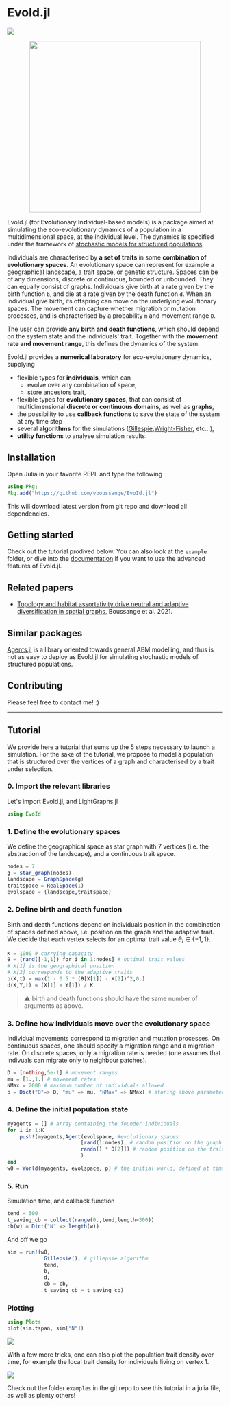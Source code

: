# EvoId.jl
<!-- [![](https://img.shields.io/badge/docs-stable-blue.svg)](https://vboussange.github.io/EvoId.jl/stable) -->
<!-- For now we only direct to dev documentation. In the future, one will need to deploy a ssh key to and use TagBot. -->
[![](https://img.shields.io/badge/docs-dev-blue.svg)](https://vboussange.github.io/EvoId.jl/dev)
<!-- [![Build Status](https://github.com/vboussange/EvoId.jl/workflows/CI/badge.svg)](https://github.com/vboussange/EvoId.jl/actions) -->

<div align="center"><img src="https://vboussange.github.io/images/research/gif_evoid.gif" width="400"></img> </div>

EvoId.jl (for **Evo**lutionary **I**n**d**ividual-based models) is a package aimed at simulating the eco-evolutionary dynamics of a population in a multidimensional space, at the individual level. The dynamics is specified under the framework of [stochastic models for structured populations](https://arxiv.org/abs/1506.04165).

Individuals are characterised by **a set of traits** in some **combination of evolutionary spaces**. An evolutionary space can represent for example a geographical landscape, a trait space, or genetic structure. Spaces can be of any dimensions, discrete or continuous, bounded or unbounded. They can equally consist of graphs. Individuals give birth at a rate given by the birth function `b`, and die at a rate given by the death function `d`. When an individual give birth, its offspring can move on the underlying evolutionary spaces. The movement can capture whether migration or mutation processes, and is characterised by a probability `m` and movement range `D`.

The user can provide **any birth and death functions**, which should depend on the system state and the individuals' trait. Together with the **movement rate and movement range**, this defines the dynamics of the system.

EvoId.jl provides a **numerical laboratory** for eco-evolutionary dynamics, supplying

- flexible types for **individuals**, which can
    - evolve over any combination of space,
    - [store ancestors trait](https://vboussange.github.io/EvoId.jl/dev/examples/gradient.html#lineages),
- flexible types for **evolutionary spaces**, that can consist of multidimensional **discrete or continuous domains**, as well as **graphs**,
- the possibility to use **callback functions** to save the state of the system at any time step
- several **algorithms** for the simulations ([Gillespie](https://en.wikipedia.org/wiki/Gillespie_algorithm),[Wright-Fisher](https://en.wikipedia.org/wiki/Moran_process), etc...),
- **utility functions** to analyse simulation results.

## Installation
Open Julia in your favorite REPL and type the following

```julia
using Pkg;
Pkg.add("https://github.com/vboussange/EvoId.jl")
```

This will download latest version from git repo and download all dependencies.

## Getting started
Check out the tutorial prodived below. You can also look at the `example` folder, or dive into the [documentation](https://vboussange.github.io/EvoId.jl/dev) if you want to use the advanced features of EvoId.jl. 

## Related papers
- [Topology and habitat assortativity drive neutral and adaptive diversification in spatial graphs](https://www.biorxiv.org/content/10.1101/2021.07.06.451404v2), Boussange et al. 2021.

## Similar packages
[Agents.jl](https://juliadynamics.github.io/Agents.jl/) is a library oriented towards general ABM modelling, and thus is not as easy to deploy as EvoId.jl for simulating stochastic models of structured populations.

## Contributing 
Please feel free to contact me! :)


-----
## Tutorial
We provide here a tutorial that sums up the 5 steps necessary to launch a simulation. For the sake of the tutorial, we propose to model a population that is structured over the vertices of a graph and characterised by a trait under selection.

### 0. Import the relevant libraries
Let's import EvoId.jl, and LightGraphs.jl
```julia
using EvoId
```

### 1. Define the evolutionary spaces
We define the geographical space as star graph with 7 vertices (i.e. the abstraction of the landscape), and a continuous trait space.

```julia
nodes = 7
g = star_graph(nodes)
landscape = GraphSpace(g)
traitspace = RealSpace(1)
evolspace = (landscape,traitspace)
```

### 2. Define birth and death function
Birth and death functions depend on individuals position in the combination of spaces defined above, i.e. position on the graph and the adaptive trait.
We decide that each vertex selects for an optimal trait value $`\theta_i \in \{-1,1\}`$.

```julia
K = 1000 # carrying capacity
θ = [rand([-1,1]) for i in 1:nodes] # optimal trait values
# X[1] is the geographical position
# X[2] corresponds to the adaptive traits
b(X,t) = max(1 - 0.5 * (θ[X[1]] - X[2])^2,0.)
d(X,Y,t) = (X[1] ≈ Y[1]) / K
```
> :warning: birth and death functions should have the same number of
arguments as above.

### 3. Define how individuals move over the evolutionary space
Individual movements correspond to migration and mutation processes. On continuous spaces, one should specify a migration range and a migration rate. On discrete spaces, only a migration rate is needed (one assumes that indivuals can migrate only to neighbour patches).

```julia
D = [nothing,5e-1] # movement ranges
mu = [1.,1.] # movement rates
NMax = 2000 # maximum number of individuals allowed
p = Dict("D"=> D, "mu" => mu, "NMax" => NMax) # storing above parameters
```

### 4. Define the initial population state

```julia
myagents = [] # array containing the founder individuals
for i in 1:K
    push!(myagents,Agent(evolspace, #evolutionary spaces
                        [rand(1:nodes), # random position on the graph
                        randn() * D[2]]) # random position on the trait space centered around 0
                        )
end
w0 = World(myagents, evolspace, p) # the initial world, defined at time 0.
```

### 5. Run
Simulation time, and callback function

```julia
tend = 500
t_saving_cb = collect(range(0.,tend,length=300))
cb(w) = Dict("N" => length(w))
```


And off we go

```julia
sim = run!(w0,
            Gillepsie(), # gillepsie algorithm
            tend,
            b,
            d,
            cb = cb,
            t_saving_cb = t_saving_cb)
```
### Plotting
```julia
using Plots
plot(sim.tspan, sim["N"])
```

![](docs/src/assets/tutorials/delta_comp_wsize.png)

With a few more tricks, one can also plot the population trait density over time, for example the local trait density for individuals living on vertex 1.

![](docs/src/assets/ABM_local_trait_dens_adapt.png)

Check out the folder `examples` in the git repo to see this tutorial in a julia file, as well as plenty others!
